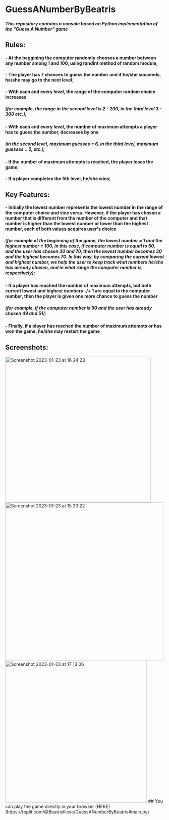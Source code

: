 # **GuessANumberByBeatris**
#### _This repository contains a console based on Python implementation of the "Guess A Number" game_
## Rules:
#### - At the beggining the computer randomly chooses a number between any number among 1 and 100, using randint method of random module;
#### - The player has 7 chances to guess the number and if he/she succeeds, he/she may go to the next level;
#### - With each and every level, the range of the computer random choice increases 
#####  *(for example, the range in the second level is 2 - 200, in the third level 3 - 300 etc.)*;
#### - With each and every level, the number of maximum attempts a player has to guess the number, decreases by one 
#####    *(in the second level, maximum guesses = 6, in the third level, maximum guesses = 5, etc.)*;
#### - If the number of maximum attempts is reached, the player loses the game;
#### - If a player completes the 5th level, he/she wins;
## Key Features:
#### - Initially the lowest number represents the lowest number in the range of the computer choice and vice versa. However, if the player has chosen a number that is different from the number of the computer and that number is higher than the lowest number or lower than the highest number, each of both values acquires user's choice
#####    *(for example at the beginning of the game, the lowest number = 1 and the highest number = 100, in this case, if computer number is equal to 50, and the user has chosen 30 and 70, then the lowest number becomes 30 and the highest becomes 70. In this way, by comparing the current lowest and highest number, we help the user to keep track what numbers he/she has already chosen, and in what range the computer number is, respectively)*;
#### - If a player has reached the number of maximum attempts, but both current lowest and highest numbers -/+ 1 are equal to the computer number, then the player is given one more chance to guess the number 
#####    *(for example, if the computer number is 50 and the user has already chosen 49 and 51)*;
#### - Finally, if a player has reached the number of maximum attempts or has won the game, he/she may restart the game
## Screenshots:
<img width="461" alt="Screenshot 2023-01-23 at 16 24 23" src="https://user-images.githubusercontent.com/122045435/214063729-2d20ca73-30fa-48a7-a25b-82c568b0903d.png">
<img width="501" alt="Screenshot 2023-01-23 at 15 33 22" src="https://user-images.githubusercontent.com/122045435/214052602-b19779e5-61a2-4c1c-ae90-714427613aa1.png">
<img width="449" alt="Screenshot 2023-01-23 at 17 13 06" src="https://user-images.githubusercontent.com/122045435/214075946-0e48ea97-82b3-41df-95ef-ae9dae9d5f94.png">
## You can play the game directly in your browser [HERE](https://replit.com/@BeatrisIlieve/GuessANumberByBeatris#main.py)
